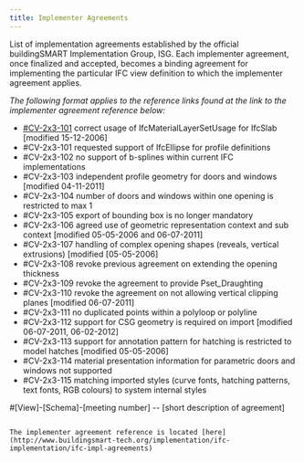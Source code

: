 ```yaml
---
title: Implementer Agreements
---
```


List of implementation agreements established by the official buildingSMART Implementation Group, ISG. Each implementer agreement, once finalized and accepted, becomes a binding agreement for implementing the particular IFC view definition to which the implementer agreement applies.

<i>The following format applies to the reference links found at the link to the implementer agreement reference below: </i>

* [#CV-2x3-101](ImplAgreements/CV-2x3-100.md) correct usage of IfcMaterialLayerSetUsage for IfcSlab [modified 15-12-2006]
* #CV-2x3-101 requested support of IfcEllipse for profile definitions
* #CV-2x3-102 no support of b-splines within current IFC implementations
* #CV-2x3-103 independent profile geometry for doors and windows [modified 04-11-2011]
* #CV-2x3-104 number of doors and windows within one opening is restricted to max 1
* #CV-2x3-105 export of bounding box is no longer mandatory
* #CV-2x3-106 agreed use of geometric representation context and sub context [modified 05-05-2006 and 06-07-2011]
* #CV-2x3-107 handling of complex opening shapes (reveals, vertical extrusions) [modified [05-05-2006]
* #CV-2x3-108 revoke previous agreement on extending the opening thickness
* #CV-2x3-109 revoke the agreement to provide Pset_Draughting
* #CV-2x3-110 revoke the agreement on not allowing vertical clipping planes [modified 06-07-2011]
* #CV-2x3-111 no duplicated points within a polyloop or polyline
* #CV-2x3-112 support for CSG geometry is required on import [modified 06-07-2011, 06-02-2012]
* #CV-2x3-113 support for annotation pattern for hatching is restricted to model hatches [modified 05-05-2006]
* #CV-2x3-114 material presentation information for parametric doors and windows not supported
* #CV-2x3-115 matching imported styles (curve fonts, hatching patterns, text fonts, RGB colours) to system internal styles

#[View]-[Schema]-[meeting number] -- [short description of agreement]
```

The implementer agreement reference is located [here](http://www.buildingsmart-tech.org/implementation/ifc-implementation/ifc-impl-agreements)


